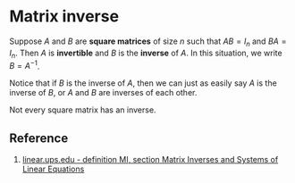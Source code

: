# Matrix inverse

Suppose $A$ and $B$ are **square matrices** of size $n$ such that $AB = I_n$ and $BA = I_n$. Then $A$ is **invertible** and $B$ is the **inverse** of $A$. In this situation, we write $B = A^{- 1}$.

Notice that if $B$ is the inverse of $A$, then we can just as easily say $A$ is the inverse of $B$, or $A$ and $B$ are inverses of each other.

Not every square matrix has an inverse.

## Reference

1. [linear.ups.edu - definition MI, section Matrix Inverses and Systems of Linear Equations](http://linear.ups.edu/html/section-MISLE.html)
